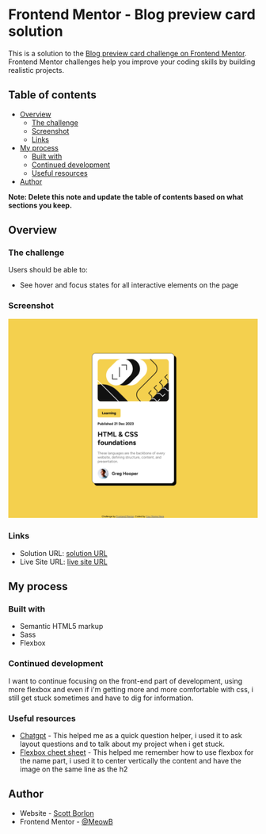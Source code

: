 # Frontend Mentor - Blog preview card solution

This is a solution to the [Blog preview card challenge on Frontend Mentor](https://www.frontendmentor.io/challenges/blog-preview-card-ckPaj01IcS). Frontend Mentor challenges help you improve your coding skills by building realistic projects. 

## Table of contents

- [Overview](#overview)
  - [The challenge](#the-challenge)
  - [Screenshot](#screenshot)
  - [Links](#links)
- [My process](#my-process)
  - [Built with](#built-with)
  - [Continued development](#continued-development)
  - [Useful resources](#useful-resources)
- [Author](#author)

**Note: Delete this note and update the table of contents based on what sections you keep.**

## Overview

### The challenge

Users should be able to:

- See hover and focus states for all interactive elements on the page

### Screenshot

![](./screenshot.png)

### Links

- Solution URL: [solution URL](https://github.com/MeowB/blog-preview-card-main)
- Live Site URL: [live site URL](https://meowb.github.io/blog-preview-card-main/)

## My process

### Built with

- Semantic HTML5 markup
- Sass
- Flexbox

### Continued development

I want to continue focusing on the front-end part of development, using more flexbox and even if i'm getting more and more comfortable with css, i still get stuck sometimes and have to dig for information.

### Useful resources

- [Chatgpt](https://chat.openai.com/) - This helped me as a quick question helper, i used it to ask layout questions and to talk about my project when i get stuck.
- [Flexbox cheet sheet](https://flexbox.malven.co/) - This helped me remember how to use flexbox for the name part, i used it to center vertically the content and have the image on the same line as the h2

## Author

- Website - [Scott Borlon](https://github.com/MeowB)
- Frontend Mentor - [@MeowB](https://www.frontendmentor.io/profile/MeowB)
